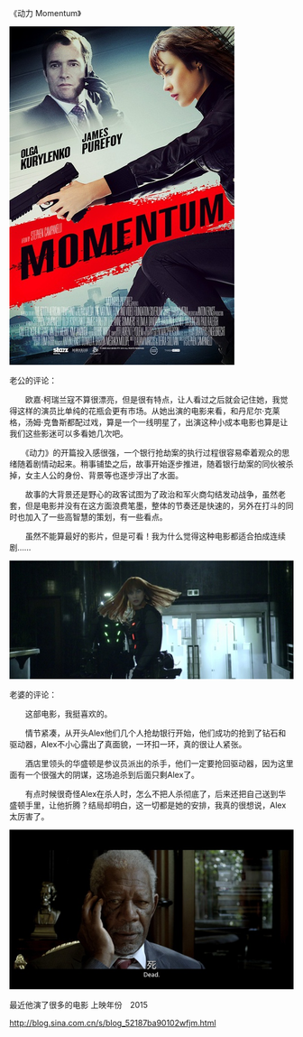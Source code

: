《动力 Momentum》

			
![](./img/001vda4xzy70z96NEslf5&690.jpg)


老公的评论：


　　欧嘉·柯瑞兰寇不算很漂亮，但是很有特点，让人看过之后就会记住她，我觉得这样的演员比单纯的花瓶会更有市场。从她出演的电影来看，和丹尼尔·克莱格，汤姆·克鲁斯都配过戏，算是一个一线明星了，出演这种小成本电影也算是让我们这些影迷可以多看她几次吧。


　　《动力》的开篇投入感很强，一个银行抢劫案的执行过程很容易牵着观众的思绪随着剧情动起来。稍事铺垫之后，故事开始逐步推进，随着银行劫案的同伙被杀掉，女主人公的身份、背景等也逐步浮出了水面。


　　故事的大背景还是野心的政客试图为了政治和军火商勾结发动战争，虽然老套，但是电影并没有在这方面浪费笔墨，整体的节奏还是快速的，另外在打斗的同时也加入了一些高智慧的策划，有一些看点。

　　虽然不能算最好的影片，但是可看！我为什么觉得这种电影都适合拍成连续剧……　　

![](./img/001vda4xzy70z97QUkt45&690.jpg)


老婆的评论：

　　这部电影，我挺喜欢的。


　　情节紧凑，从开头Alex他们几个人抢劫银行开始，他们成功的抢到了钻石和驱动器，Alex不小心露出了真面貌，一环扣一环，真的很让人紧张。


　　酒店里领头的华盛顿是参议员派出的杀手，他们一定要抢回驱动器，因为这里面有一个很强大的阴谋，这场追杀到后面只剩Alex了。


　　有点时候很奇怪Alex在杀人时，怎么不把人杀彻底了，后来还把自己送到华盛顿手里，让他折腾？结局却明白，这一切都是她的安排，我真的很想说，Alex太厉害了。

![](./img/001vda4xzy70z99R75ee8&690.jpg)

最近他演了很多的电影
上映年份　2015							
		
http://blog.sina.com.cn/s/blog_52187ba90102wfjm.html
